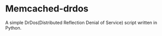 # Memcached-drdos
A simple DrDos(Distributed Reflection Denial of Service) script written in Python.
